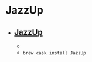 # JazzUp
- [JazzUp](https://www.irradiatedsoftware.com/labs/)
  - 
  - 
  - `brew cask install JazzUp`
